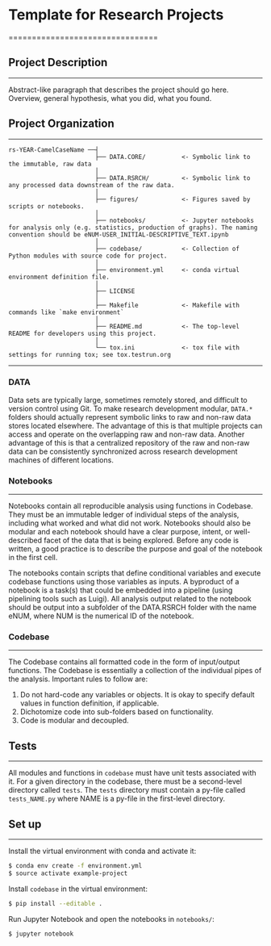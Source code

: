 # Template for Research Projects
================================

## Project Description
----------------------
Abstract-like paragraph that describes the project should go here. 
Overview, general hypothesis, what you did, what you found.

## Project Organization
--------------------
    rs-YEAR-CamelCaseName ──┤
                            ├── DATA.CORE/          <- Symbolic link to the immutable, raw data
                            │ 
                            ├── DATA.RSRCH/         <- Symbolic link to any processed data downstream of the raw data.
                            │ 
                            ├── figures/            <- Figures saved by scripts or notebooks.
                            │
                            ├── notebooks/          <- Jupyter notebooks for analysis only (e.g. statistics, production of graphs). The naming convention should be eNUM-USER_INITIAL-DESCRIPTIVE_TEXT.ipynb
                            │
                            ├── codebase/           <- Collection of Python modules with source code for project.
                            │
                            ├── environment.yml     <- conda virtual environment definition file.
                            │
                            ├── LICENSE
                            │
                            ├── Makefile            <- Makefile with commands like `make environment`
                            │
                            ├── README.md           <- The top-level README for developers using this project.
                            │
                            └── tox.ini             <- tox file with settings for running tox; see tox.testrun.org
---------------

### DATA
Data sets are typically large, sometimes remotely stored, and difficult to version control using Git. To make research development modular, `DATA.*` folders should actually represent symbolic links to raw and non-raw data stores located elsewhere. The advantage of this is that multiple projects can access and operate on the overlapping raw and non-raw data. Another advantage of this is that a centralized repository of the raw and non-raw data can be consistently synchronized across research development machines of different locations. 

### Notebooks 
------------
Notebooks contain all reproducible analysis using functions in Codebase. They must be an immutable ledger of individual steps of the analysis, including what worked and what did not work. Notebooks should also be modular and each notebook should have a clear purpose, intent, or well-described facet of the data that is being explored. Before any code is written, a good practice is to describe the purpose and goal of the notebook in the first cell. 

The notebooks contain scripts that define conditional variables and execute codebase functions using those variables as inputs. A byproduct of a notebook is a task(s) that could be embedded into a pipeline (using pipelining tools such as Luigi). All analysis output related to the notebook should be output into a subfolder of the DATA.RSRCH folder with the name eNUM, where NUM is the numerical ID of the notebook.

### Codebase
------------
The Codebase contains all formatted code in the form of input/output functions. The Codebase is essentially a collection of the individual pipes of the analysis. Important rules to follow are: 
1. Do not hard-code any variables or objects. It is okay to specify default values in function definition, if applicable.
2. Dichotomize code into sub-folders based on functionality.
3. Code is modular and decoupled.

## Tests
--------
All modules and functions in `codebase` must have unit tests associated with it. For a given directory in the codebase, there must be a second-level directory called `tests`. The `tests` directory must contain a py-file called `tests_NAME.py` where NAME is a py-file in the first-level directory.

## Set up
------------
Install the virtual environment with conda and activate it:

```bash
$ conda env create -f environment.yml
$ source activate example-project 
```

Install `codebase` in the virtual environment:

```bash
$ pip install --editable .
```

Run Jupyter Notebook and open the notebooks in `notebooks/`:

```bash
$ jupyter notebook
```
